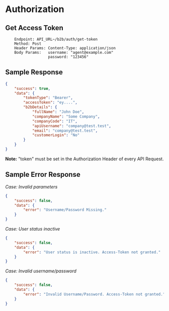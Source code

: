 # Authorization

## Get Access Token
```
    Endpoint: API_URL~/b2b/auth/get-token
    Method: Post
    Header Params: Content-Type: application/json
    Body Params:   username: "agent@example.com"
                   password: "123456"
```
## Sample Response
```json
{
    "success": true,
    "data": {
        "tokenType": "Bearer",
        "accessToken": "ey....",
        "b2bDetails": {
            "fullName": "John Doe",
            "companyName": "Some Company",
            "companyCode": "IT",
            "apiUsername": "company@test.test",
            "email": "company@test.test",
            "customerLogin": "No"
        }
    }
}
```
**Note:** "token" must be set in the Authorization Header of every API Request.

## Sample Error Response

*Case: Invalid parameters*
```json
{
    "success": false,
    "data": {
        "error": "Username/Password Missing."
    }
}
```

*Case: User status inactive*
```json
{
    "success": false,
    "data": {
        "error": "User status is inactive. Access-Token not granted."
    }
}
```

*Case: Invalid username/password*
```json
{
    "success": false,
    "data": {
        "error": "Invalid Username/Password. Access-Token not granted."
    }
}
```